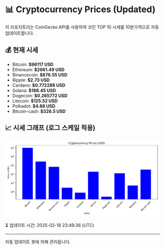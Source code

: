 
# 📊 Cryptocurrency Prices (Updated)

이 리포지토리는 CoinGecko API를 사용하여 코인 TOP 10 시세를 10분가격으로 자동 업데이트합니다.

## 💰 현재 시세
- Bitcoin: **$96117 USD**
- Ethereum: **$2661.49 USD**
- Binancecoin: **$676.55 USD**
- Ripple: **$2.73 USD**
- Cardano: **$0.772288 USD**
- Solana: **$188.45 USD**
- Dogecoin: **$0.265772 USD**
- Litecoin: **$125.52 USD**
- Polkadot: **$4.88 USD**
- Bitcoin-cash: **$326.5 USD**

## 📈 시세 그래프 (로그 스케일 적용)
![Crypto Prices](crypto_prices.png)

⏳ 업데이트 시간: 2025-02-16 23:49:36 (UTC)

---
자동 업데이트 봇에 의해 관리됩니다.
